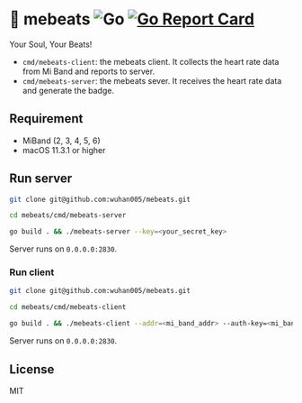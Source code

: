# 💓 mebeats ![Go](https://github.com/wuhan005/mebeats/workflows/Go/badge.svg) [![Go Report Card](https://goreportcard.com/badge/github.com/wuhan005/mebeats)](https://goreportcard.com/report/github.com/wuhan005/mebeats)

Your Soul, Your Beats!

* `cmd/mebeats-client`: the mebeats client. It collects the heart rate data from Mi Band and reports to server.
* `cmd/mebeats-server`: the mebeats sever. It receives the heart rate data and generate the badge.

## Requirement

* MiBand (2, 3, 4, 5, 6)
* macOS 11.3.1 or higher

## Run server

```bash
git clone git@github.com:wuhan005/mebeats.git

cd mebeats/cmd/mebeats-server

go build . && ./mebeats-server --key=<your_secret_key>
```

Server runs on `0.0.0.0:2830`.

### Run client

```bash
git clone git@github.com:wuhan005/mebeats.git

cd mebeats/cmd/mebeats-client

go build . && ./mebeats-client --addr=<mi_band_addr> --auth-key=<mi_band_auth_key> --server-addr=<mebeats_server_addr> --server-key=<your_secret_key>
```

Server runs on `0.0.0.0:2830`.

## License

MIT